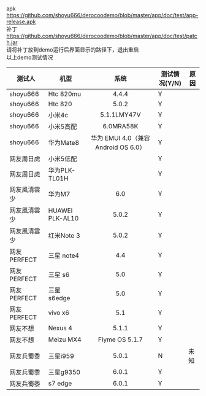 <br>apk  https://github.com/shoyu666/derocoodemo/blob/master/app/doc/test/app-release.apk
<br>补丁 https://github.com/shoyu666/derocoodemo/blob/master/app/doc/test/patch.jar
<br>请将补丁放到demo运行后界面显示的路径下，退出重启
<br>以上demo测试情况

|测试人| 机型        | 系统           |测试情况(Y/N)|原因|
| ------------- | ------------- |:-------------:| -------------|-------------|
|shoyu666|Htc 820mu|4.4.4|Y||
|shoyu666|Htc 820|5.0.2|Y||
|shoyu666|小米4c|5.1.1LMY47V|Y||
|shoyu666|小米5高配|6.0MRA58K|Y||
|shoyu666|华为Mate8|华为 EMUI 4.0（兼容Android OS 6.0）|Y||
|网友周日虎|小米5低配||Y||
|网友周日虎|华为PLK-TL01H||Y||
|网友風清雲少|华为M7|6.0|Y||
|网友風清雲少|HUAWEI PLK-AL10|5.0.2|Y||
|网友風清雲少|红米Note 3| 5.0.2|Y ||
|网友PERFECT |三星 note4|4.4|Y||
|网友PERFECT |三星 s6|5.0|Y||
|网友PERFECT |三星 s6edge|5.0|Y||
|网友PERFECT |vivo x6|5.1|Y||
|网友不想 |Nexus 4|5.1.1|Y||
|网友不想 |Meizu MX4|Flyme OS 5.1.7|Y||
|网友兵蜀黍 |三星i959 |5.0.1|N|未知|
|网友兵蜀黍 |三星g9350 |6.0.1|Y||
|网友兵蜀黍 |s7 edge |6.0.1|Y||
